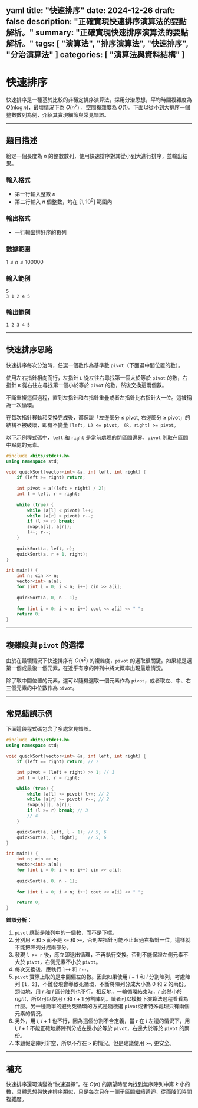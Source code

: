yaml
title: "快速排序"
date: 2024-12-26
draft: false
description: "正確實現快速排序演算法的要點解析。"
summary: "正確實現快速排序演算法的要點解析。"
tags: [ "演算法", "排序演算法", "快速排序", "分治演算法" ]
categories: [ "演算法與資料結構" ]
---

# 快速排序

快速排序是一種基於比較的非穩定排序演算法，採用分治思想，平均時間複雜度為 $O(n\log n)$，最壞情況下為 $O(n^2)$
，空間複雜度為 $O(1)$。下面以從小到大排序一個整數數列為例，介紹其實現細節與常見錯誤。

---

## 題目描述

給定一個長度為 $n$ 的整數數列，使用快速排序對其從小到大進行排序，並輸出結果。

### 輸入格式

- 第一行輸入整數 $n$
- 第二行輸入 $n$ 個整數，均在 $[1,10^9]$ 範圍內

### 輸出格式

- 一行輸出排好序的數列

### 數據範圍

$1 \leq n \leq 100000$

### 輸入範例

```
5
3 1 2 4 5
```

### 輸出範例

```
1 2 3 4 5
```

---

## 快速排序思路

快速排序每次分治時，任選一個數作為基準數 `pivot`（下面選中間位置的數）。

使用左右指針相向而行，左指針 `L` 從左往右尋找第一個大於等於 `pivot` 的數，右指針 `R` 從右往左尋找第一個小於等於 `pivot`
的數，然後交換這兩個數。

不斷重複這個過程，直到左指針和右指針重疊或者左指針比右指針大一位。這被稱為一次循環。

在每次指針移動和交換完成後，都保證「左邊部分 ≤ pivot, 右邊部分 ≥ pivot」的結構不被破壞，即有不變量 `[left, L) <= pivot`，
`(R, right] >= pivot`。

以下示例程式碼中，`left` 和 `right` 是當前處理的閉區間邊界，`pivot` 則取在區間中點處的元素。

```cpp
#include <bits/stdc++.h>
using namespace std;

void quickSort(vector<int> &a, int left, int right) {
    if (left >= right) return;
    
    int pivot = a[(left + right) / 2];
    int l = left, r = right;
    
    while (true) {
        while (a[l] < pivot) l++;
        while (a[r] > pivot) r--;
        if (l >= r) break;
        swap(a[l], a[r]);
        l++; r--;
    }
    
    quickSort(a, left, r);
    quickSort(a, r + 1, right);
}

int main() {
    int n; cin >> n;
    vector<int> a(n);
    for (int i = 0; i < n; i++) cin >> a[i];
    
    quickSort(a, 0, n - 1);
    
    for (int i = 0; i < n; i++) cout << a[i] << " ";
    return 0;
}
```

---

## 複雜度與 `pivot` 的選擇

由於在最壞情況下快速排序有 $O(n^2)$ 的複雜度，`pivot` 的選取很關鍵。如果總是選第一個或最後一個元素，在近乎有序的陣列中將大概率出現最壞情況。

除了取中間位置的元素，還可以隨機選取一個元素作為 `pivot`，或者取左、中、右三個元素的中位數作為 `pivot`。

---

## 常見錯誤示例

下面這段程式碼包含了多處常見錯誤。

```cpp
#include <bits/stdc++.h>
using namespace std;

void quickSort(vector<int> &a, int left, int right) {
    if (left == right) return; // 7

    int pivot = (left + right) >> 1; // 1
    int l = left, r = right;

    while (true) {
        while (a[l] <= pivot) l++; // 2
        while (a[r] >= pivot) r--; // 2
        swap(a[l], a[r]);
        if (l >= r) break; // 3
        // 4
    }

    quickSort(a, left, l - 1); // 5, 6
    quickSort(a, l, right);    // 5, 6
}

int main() {
    int n; cin >> n;
    vector<int> a(n);
    for (int i = 0; i < n; i++) cin >> a[i];
    
    quickSort(a, 0, n - 1);
    
    for (int i = 0; i < n; i++) cout << a[i] << " ";

    return 0;
}
```

**錯誤分析：**

1. `pivot` 應該是陣列中的一個數，而不是下標。
2. 分別用 `<` 和 `>` 而不是 `<=` 和 `>=`，否則左指針可能不止超過右指針一位，這樣就不能把陣列分成兩部分。
3. 發現 `l >= r` 後，應立即退出循環，不再執行交換。否則不能保證左側元素不大於 `pivot`，右側元素不小於 `pivot`。
4. 每次交換後，應執行 `l++` 和 `r--`。
5. `pivot` 實際上取的是中間偏左的數。因此如果使用 $l - 1$ 和 $l$ 分割陣列，考慮陣列 `[1, 2]`，不難發現會導致死循環，不斷將陣列分成大小為
   0 和 2 的兩份。類似地，用 $r$ 和 $l$ 區分陣列也不行。相反地，一輪循環結束時，$r$ 必然小於 $right$，所以可以使用 $r$ 和 $r+1$
   分割陣列。讀者可以模擬下演算法過程看看為什麼。另一種簡單的避免死循環的方式是隨機選 `pivot`或者特殊處理只有兩個元素的情況。
6. 另外，用 $l$, $l+1$ 也不行，因為這個分割不合定義，當 $r$ 在 $l$ 左邊的情況下，用 $l$, $l+1$ 不能正確地將陣列分成左邊小於等於
   `pivot`，右邊大於等於 `pivot` 的兩份。
7. 本題假定陣列非空，所以不存在 `>` 的情況。但是建議使用 `>=`, 更安全。

---

## 補充

快速排序還可演變為“快速選擇”，在 $O(n)$ 的期望時間內找到無序陣列中第 $k$ 小的數，具體思想與快速排序類似，只是每次只在一側子區間繼續遞迴，從而降低時間複雜度。